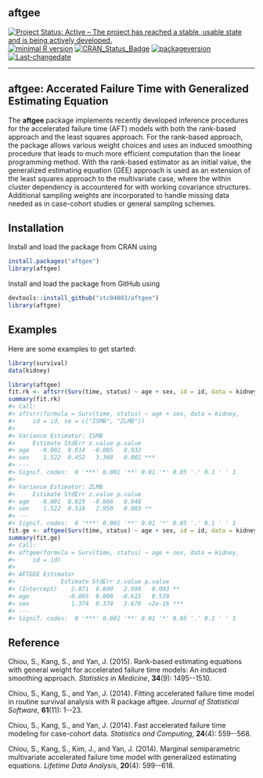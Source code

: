 **aftgee**
----------

[![Project Status: Active – The project has reached a stable, usable state and is being actively developed.](http://www.repostatus.org/badges/latest/active.svg)](http://www.repostatus.org/#active) [![minimal R version](https://img.shields.io/badge/R%3E%3D-3.4.0-6666ff.svg)](https://cran.r-project.org/) [![CRAN\_Status\_Badge](http://www.r-pkg.org/badges/version/aftgee)](https://cran.r-project.org/package=aftgee) [![packageversion](https://img.shields.io/badge/Package%20version-1.1.3-orange.svg?style=flat-square)](commits/master) [![Last-changedate](https://img.shields.io/badge/last%20change-2018--07--04-yellowgreen.svg)](/commits/master)

------------------------------------------------------------------------

aftgee: Accerated Failure Time with Generalized Estimating Equation
-------------------------------------------------------------------

The **aftgee** package implements recently developed inference procedures for the accelerated failure time (AFT) models with both the rank-based approach and the least squares approach. For the rank-based approach, the package allows various weight choices and uses an induced smoothing procedure that leads to much more efficient computation than the linear programming method. With the rank-based estimator as an initial value, the generalized estimating equation (GEE) approach is used as an extension of the least squares approach to the multivariate case, where the within cluster dependency is accountered for with working covariance structures. Additional sampling weights are incorporated to handle missing data needed as in case-cohort studies or general sampling schemes.

Installation
------------

Install and load the package from CRAN using

``` r
install.packages("aftgee")
library(aftgee)
```

Install and load the package from GitHub using

``` r
devtools::install_github("stc04003/aftgee")
library(aftgee)
```

Examples
--------

Here are some examples to get started:

``` r
library(survival)
data(kidney)

library(aftgee)
fit.rk <- aftsrr(Surv(time, status) ~ age + sex, id = id, data = kidney, se = c("ISMB", "ZLMB"))
summary(fit.rk)
#> Call:
#> aftsrr(formula = Surv(time, status) ~ age + sex, data = kidney, 
#>     id = id, se = c("ISMB", "ZLMB"))
#> 
#> Variance Estimator: ISMB
#>     Estimate StdErr z.value p.value    
#> age   -0.001  0.014  -0.085   0.932    
#> sex    1.522  0.452   3.368   0.001 ***
#> ---
#> Signif. codes:  0 '***' 0.001 '**' 0.01 '*' 0.05 '.' 0.1 ' ' 1
#> 
#> Variance Estimator: ZLMB
#>     Estimate StdErr z.value p.value   
#> age   -0.001  0.019  -0.066   0.948   
#> sex    1.522  0.516   2.950   0.003 **
#> ---
#> Signif. codes:  0 '***' 0.001 '**' 0.01 '*' 0.05 '.' 0.1 ' ' 1
fit.ge <- aftgee(Surv(time, status) ~ age + sex, id = id, data = kidney)
summary(fit.ge)
#> Call:
#> aftgee(formula = Surv(time, status) ~ age + sex, data = kidney, 
#>     id = id)
#> 
#> AFTGEE Estimator
#>             Estimate StdErr z.value p.value    
#> (Intercept)    2.071  0.690   2.999   0.003 ** 
#> age           -0.005  0.009  -0.615   0.539    
#> sex            1.374  0.374   3.676  <2e-16 ***
#> ---
#> Signif. codes:  0 '***' 0.001 '**' 0.01 '*' 0.05 '.' 0.1 ' ' 1
```

Reference
---------

Chiou, S., Kang, S., and Yan, J. (2015). Rank-based estimating equations with general weight for accelerated failure time models: An induced smoothing approach. *Statistics in Medicine*, **34**(9): 1495--1510.

Chiou, S., Kang, S., and Yan, J. (2014). Fitting accelerated failure time model in routine survival analysis with R package aftgee. *Journal of Statistical Software*, **61**(11): 1--23.

Chiou, S., Kang, S., and Yan, J. (2014). Fast accelerated failure time modeling for case-cohort data. *Statistics and Computing*, **24**(4): 559--568.

Chiou, S., Kang, S., Kim, J., and Yan, J. (2014). Marginal semiparametric multivariate accelerated failure time model with generalized estimating equations. *Lifetime Data Analysis*, **20**(4): 599--618.
